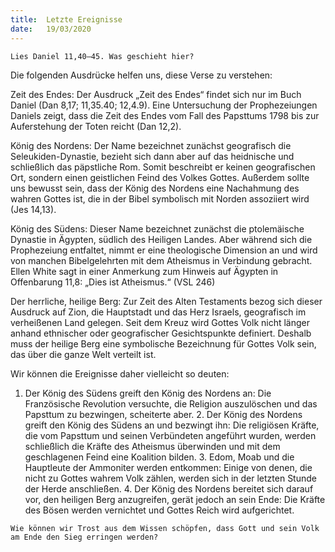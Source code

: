 ```yaml
---
title:  Letzte Ereignisse
date:   19/03/2020
---
```


`Lies Daniel 11,40–45. Was geschieht hier?`

Die folgenden Ausdrücke helfen uns, diese Verse zu verstehen:

Zeit des Endes: Der Ausdruck „Zeit des Endes“ findet sich nur im Buch Daniel (Dan 8,17; 11,35.40; 12,4.9). Eine Untersuchung der Prophezeiungen Daniels zeigt, dass die Zeit des Endes vom Fall des Papsttums 1798 bis zur Auferstehung der Toten reicht (Dan 12,2).

König des Nordens: Der Name bezeichnet zunächst geografisch die Seleukiden-Dynastie, bezieht sich dann aber auf das heidnische und schließlich das päpstliche Rom. Somit beschreibt er keinen geografischen Ort, sondern einen geistlichen Feind des Volkes Gottes. Außerdem sollte uns bewusst sein, dass der König des Nordens eine Nachahmung des wahren Gottes ist, die in der Bibel symbolisch mit Norden assoziiert wird (Jes 14,13).

König des Südens: Dieser Name bezeichnet zunächst die ptolemäische Dynastie in Ägypten, südlich des Heiligen Landes. Aber während sich die Prophezeiung entfaltet, nimmt er eine theologische Dimension an und wird von manchen Bibelgelehrten mit dem Atheismus in Verbindung gebracht. Ellen White sagt in einer Anmerkung zum Hinweis auf Ägypten in Offenbarung 11,8: „Dies ist Atheismus.“ (VSL 246)

Der herrliche, heilige Berg: Zur Zeit des Alten Testaments bezog sich dieser Ausdruck auf Zion, die Hauptstadt und das Herz Israels, geografisch im verheißenen Land gelegen. Seit dem Kreuz wird Gottes Volk nicht länger anhand ethnischer oder geografischer Gesichtspunkte definiert. Deshalb muss der heilige Berg eine symbolische Bezeichnung für Gottes Volk sein, das über die ganze Welt verteilt ist.

Wir können die Ereignisse daher vielleicht so deuten:

1. Der König des Südens greift den König des Nordens an: Die Französische Revolution versuchte, die Religion auszulöschen und das Papsttum zu bezwingen, scheiterte aber. 2. Der König des Nordens greift den König des Südens an und bezwingt ihn: Die religiösen Kräfte, die vom Papsttum und seinen Verbündeten angeführt wurden, werden schließlich die Kräfte des Atheismus überwinden und mit dem geschlagenen Feind eine Koalition bilden. 3. Edom, Moab und die Hauptleute der Ammoniter werden entkommen: Einige von denen, die nicht zu Gottes wahrem Volk zählen, werden sich in der letzten Stunde der Herde anschließen. 4. Der König des Nordens bereitet sich darauf vor, den heiligen Berg anzugreifen, gerät jedoch an sein Ende: Die Kräfte des Bösen werden vernichtet und Gottes Reich wird aufgerichtet.

`Wie können wir Trost aus dem Wissen schöpfen, dass Gott und sein Volk am Ende den Sieg erringen werden?`